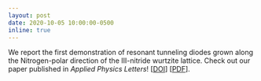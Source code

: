 ```yaml
---
layout: post
date: 2020-10-05 10:00:00-0500
inline: true
---
```


We report the first demonstration of resonant tunneling diodes grown along the Nitrogen-polar direction of the III-nitride wurtzite lattice. Check out our paper published in _Applied Physics Letters_! [<a href="https://aip.scitation.org/doi/full/10.1063/5.0022143" target="\_blank">DOI</a>] [<a href="{{ '20201005_APL_N_Polar_RTDs.pdf' | prepend: '/assets/pdf/' | prepend: site.baseurl | prepend: site.url }}" target="\_blank">PDF</a>].
